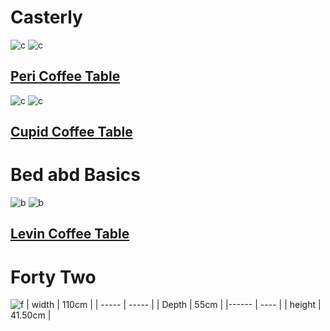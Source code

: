 # Casterly
![c](https://res.cloudinary.com/castlery/image/private/w_1000,f_auto,q_auto/b_rgb:F3F3F3,c_fit/v1639132792/crusader/variants/50850023/Peri-Coffee-Table-Shared2.jpg)
![c](https://img.castlery.sg/products/images/3331/large_x2/peri-coffee-table.jpg?1496383557)
## [Peri Coffee Table](https://www.castlery.com/sg/products/peri-coffee-table)

![c](https://res.cloudinary.com/castlery/image/private/w_1000,f_auto,q_auto/b_rgb:F3F3F3,c_fit/v1636706833/crusader/variants/50850016/Cupid-Coffee-Table-Shared1.jpg)
![c](https://img.castlery.sg/products/images/192417/large_x2/cupid-base.jpg?1590987679)
## [Cupid Coffee Table](https://www.castlery.com/sg/products/cupid-coffee-table)

# Bed abd Basics
![b](https://cdn.bedandbasics.sg/media/catalog/product/cache/image/700x500/8dfaea894a221b45920cee25b236c3fe/l/e/levin-coffee-table-cover-1.jpg)
![b](https://cdn.bedandbasics.sg/media/catalog/product/cache/image/700x500/8dfaea894a221b45920cee25b236c3fe/l/e/levin-coffee-table-cover-6.jpg)
## [Levin Coffee Table](https://www.bedandbasics.sg/furniture/living-room/coffee-tables/levin-coffee-table.html)

# Forty Two
![f](https://www.fortytwo.sg/media/catalog/product/cache/1/image/600x286/040ec09b1e35df139433887a97daa66f/3/m/3m-115.jpg)
| width | 110cm |
| ----- | ----- |
| Depth | 55cm |
|------ | ---- |
| height | 41.50cm |

